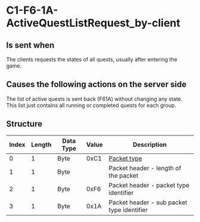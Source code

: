 # C1-F6-1A-ActiveQuestListRequest_by-client

## Is sent when

The clients requests the states of all quests, usually after entering the game.

## Causes the following actions on the server side

The list of active quests is sent back (F61A) without changing any state. This list just contains all running or completed quests for each group.

## Structure

| Index | Length | Data Type | Value | Description |
|-------|--------|-----------|-------|-------------|
| 0 | 1 |   Byte   | 0xC1  | [Packet type](PacketTypes.md) |
| 1 | 1 |    Byte   |      | Packet header - length of the packet |
| 2 | 1 |    Byte   | 0xF6  | Packet header - packet type identifier |
| 3 | 1 |    Byte   | 0x1A  | Packet header - sub packet type identifier |